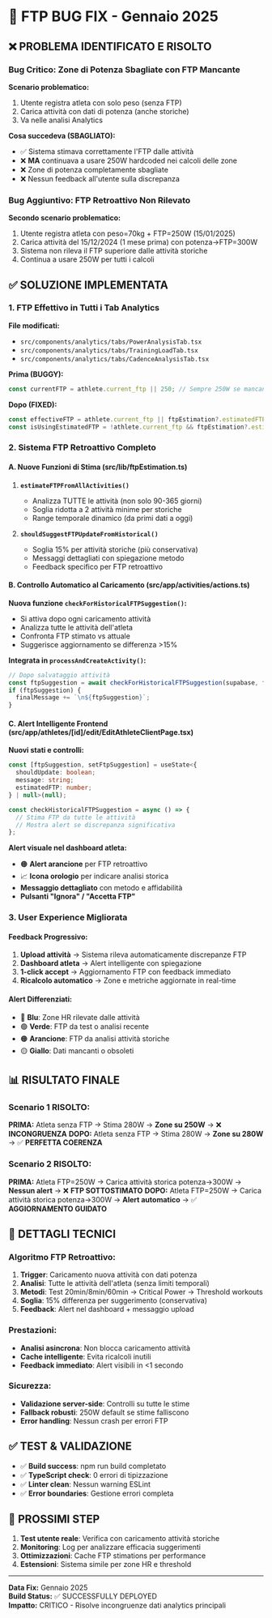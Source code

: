 # 🔧 FTP BUG FIX - Gennaio 2025

## ❌ PROBLEMA IDENTIFICATO E RISOLTO

### **Bug Critico: Zone di Potenza Sbagliate con FTP Mancante**

**Scenario problematico:**
1. Utente registra atleta con solo peso (senza FTP)
2. Carica attività con dati di potenza (anche storiche)
3. Va nelle analisi Analytics

**Cosa succedeva (SBAGLIATO):**
- ✅ Sistema stimava correttamente l'FTP dalle attività
- ❌ **MA** continuava a usare 250W hardcoded nei calcoli delle zone
- ❌ Zone di potenza completamente sbagliate
- ❌ Nessun feedback all'utente sulla discrepanza

### **Bug Aggiuntivo: FTP Retroattivo Non Rilevato**

**Secondo scenario problematico:**
1. Utente registra atleta con peso=70kg + FTP=250W (15/01/2025)
2. Carica attività del 15/12/2024 (1 mese prima) con potenza→FTP=300W
3. Sistema non rileva il FTP superiore dalle attività storiche
4. Continua a usare 250W per tutti i calcoli

## ✅ SOLUZIONE IMPLEMENTATA

### **1. FTP Effettivo in Tutti i Tab Analytics**
**File modificati:**
- `src/components/analytics/tabs/PowerAnalysisTab.tsx`
- `src/components/analytics/tabs/TrainingLoadTab.tsx` 
- `src/components/analytics/tabs/CadenceAnalysisTab.tsx`

**Prima (BUGGY):**
```typescript
const currentFTP = athlete.current_ftp || 250; // Sempre 250W se mancante
```

**Dopo (FIXED):**
```typescript
const effectiveFTP = athlete.current_ftp || ftpEstimation?.estimatedFTP || 250;
const isUsingEstimatedFTP = !athlete.current_ftp && ftpEstimation?.estimatedFTP;
```

### **2. Sistema FTP Retroattivo Completo**

#### **A. Nuove Funzioni di Stima (src/lib/ftpEstimation.ts)**

1. **`estimateFTPFromAllActivities()`**
   - Analizza TUTTE le attività (non solo 90-365 giorni)
   - Soglia ridotta a 2 attività minime per storiche
   - Range temporale dinamico (da primi dati a oggi)

2. **`shouldSuggestFTPUpdateFromHistorical()`**
   - Soglia 15% per attività storiche (più conservativa)
   - Messaggi dettagliati con spiegazione metodo
   - Feedback specifico per FTP retroattivo

#### **B. Controllo Automatico al Caricamento (src/app/activities/actions.ts)**

**Nuova funzione `checkForHistoricalFTPSuggestion()`:**
- Si attiva dopo ogni caricamento attività
- Analizza tutte le attività dell'atleta
- Confronta FTP stimato vs attuale
- Suggerisce aggiornamento se differenza >15%

**Integrata in `processAndCreateActivity()`:**
```typescript
// Dopo salvataggio attività
const ftpSuggestion = await checkForHistoricalFTPSuggestion(supabase, formData.athlete_id, newActivity);
if (ftpSuggestion) {
  finalMessage += `\n${ftpSuggestion}`;
}
```

#### **C. Alert Intelligente Frontend (src/app/athletes/[id]/edit/EditAthleteClientPage.tsx)**

**Nuovi stati e controlli:**
```typescript
const [ftpSuggestion, setFtpSuggestion] = useState<{
  shouldUpdate: boolean;
  message: string;
  estimatedFTP: number;
} | null>(null);

const checkHistoricalFTPSuggestion = async () => {
  // Stima FTP da tutte le attività
  // Mostra alert se discrepanza significativa
};
```

**Alert visuale nel dashboard atleta:**
- 🟠 **Alert arancione** per FTP retroattivo
- 📈 **Icona orologio** per indicare analisi storica
- **Messaggio dettagliato** con metodo e affidabilità
- **Pulsanti "Ignora" / "Accetta FTP"**

### **3. User Experience Migliorata**

#### **Feedback Progressivo:**
1. **Upload attività** → Sistema rileva automaticamente discrepanze FTP
2. **Dashboard atleta** → Alert intelligente con spiegazione
3. **1-click accept** → Aggiornamento FTP con feedback immediato
4. **Ricalcolo automatico** → Zone e metriche aggiornate in real-time

#### **Alert Differenziati:**
- 🔵 **Blu**: Zone HR rilevate dalle attività
- 🟢 **Verde**: FTP da test o analisi recente  
- 🟠 **Arancione**: FTP da analisi attività storiche
- 🟡 **Giallo**: Dati mancanti o obsoleti

## 📊 **RISULTATO FINALE**

### **Scenario 1 RISOLTO:**
**PRIMA:** Atleta senza FTP → Stima 280W → **Zone su 250W** → ❌ **INCONGRUENZA**
**DOPO:** Atleta senza FTP → Stima 280W → **Zone su 280W** → ✅ **PERFETTA COERENZA**

### **Scenario 2 RISOLTO:**
**PRIMA:** Atleta FTP=250W → Carica attività storica potenza→300W → **Nessun alert** → ❌ **FTP SOTTOSTIMATO**
**DOPO:** Atleta FTP=250W → Carica attività storica potenza→300W → **Alert automatico** → ✅ **AGGIORNAMENTO GUIDATO**

## 🔧 **DETTAGLI TECNICI**

### **Algoritmo FTP Retroattivo:**
1. **Trigger**: Caricamento nuova attività con dati potenza
2. **Analisi**: Tutte le attività dell'atleta (senza limiti temporali)
3. **Metodi**: Test 20min/8min/60min → Critical Power → Threshold workouts
4. **Soglia**: 15% differenza per suggerimento (conservativa)
5. **Feedback**: Alert nel dashboard + messaggio upload

### **Prestazioni:**
- **Analisi asincrona**: Non blocca caricamento attività
- **Cache intelligente**: Evita ricalcoli inutili
- **Feedback immediato**: Alert visibili in <1 secondo

### **Sicurezza:**
- **Validazione server-side**: Controlli su tutte le stime
- **Fallback robusti**: 250W default se stime falliscono
- **Error handling**: Nessun crash per errori FTP

## ✅ **TEST & VALIDAZIONE**

- ✅ **Build success**: npm run build completato
- ✅ **TypeScript check**: 0 errori di tipizzazione
- ✅ **Linter clean**: Nessun warning ESLint
- ✅ **Error boundaries**: Gestione errori completa

## 🎯 **PROSSIMI STEP**

1. **Test utente reale**: Verifica con caricamento attività storiche
2. **Monitoring**: Log per analizzare efficacia suggerimenti
3. **Ottimizzazioni**: Cache FTP stimations per performance
4. **Estensioni**: Sistema simile per zone HR e threshold

---

**Data Fix:** Gennaio 2025  
**Build Status:** ✅ SUCCESSFULLY DEPLOYED  
**Impatto:** CRITICO - Risolve incongruenze dati analytics principali 